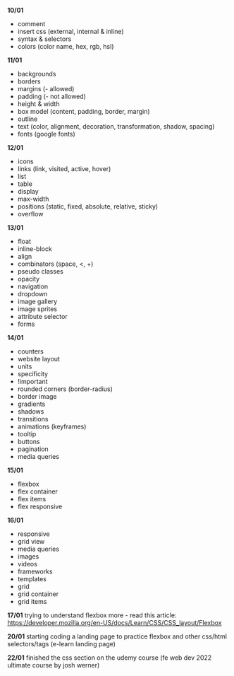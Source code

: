 **10/01**
- comment
- insert css (external, internal & inline)
- syntax & selectors
- colors (color name, hex, rgb, hsl)

**11/01**
- backgrounds
- borders
- margins (- allowed)
- padding (- not allowed)
- height & width
- box model (content, padding, border, margin)
- outline
- text (color, alignment, decoration, transformation, shadow, spacing)
- fonts (google fonts)

**12/01**
- icons
- links (link, visited, active, hover)
- list
- table
- display
- max-width
- positions (static, fixed, absolute, relative, sticky)
- overflow

**13/01**
- float
- inline-block
- align
- combinators (space, <, +)
- pseudo classes
- opacity
- navigation
- dropdown
- image gallery
- image sprites
- attribute selector
- forms

**14/01**
- counters
- website layout
- units
- specificity
- !important
- rounded corners (border-radius)
- border image
- gradients
- shadows
- transitions
- animations (keyframes)
- tooltip
- buttons
- pagination
- media queries

**15/01**
- flexbox
- flex container
- flex items
- flex responsive

**16/01**
- responsive
- grid view
- media queries
- images
- videos
- frameworks
- templates
- grid
- grid container
- grid items

**17/01**
trying to understand flexbox more - read this article: https://developer.mozilla.org/en-US/docs/Learn/CSS/CSS_layout/Flexbox

**20/01**
starting coding a landing page to practice flexbox and other css/html selectors/tags (e-learn landing page)

**22/01**
finished the css section on the udemy course (fe web dev 2022 ultimate course by josh werner)
